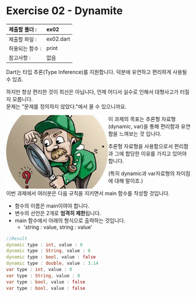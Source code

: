 # Exercise 02 - Dynamite

| 제출할 폴더 :   | ex02      |
| :-------------- | :-------- |
| 제출할 파일 :   | ex02.dart |
| 허용되는 함수 : | print     |
| 참고사항 :      | 없음      |

Dart는 타입 추론(Type Inference)를 지원합니다. 덕분에 유연하고 편리하게 사용될 수 있죠.

하지만 항상 편리한 것이 최선은 아닙니다, 언제 어디서 실수로 인해서 대형사고가 터질지 모릅니다.  
문제는 "문제를 정의하지 않았다."에서 올 수 있으니까요.



<p align="left"><img align="left" height="200" src="../src/day00_ex02.png"></p>













이 과제의 목표는 추론형 자료형(dynamic, var)을 통해 편리함과 유연함을 느껴보는 것 입니다.

- 추론형 자료형을 사용함으로서 편리함과 그에 합당한 이유를 가지고 있어야 합니다.

  (특히 dynamic과 var자료형의 차이점에 대해 말이죠.)

이번 과제에서 여러분은 다음 규칙을 지키면서 main 함수를 작성할 것입니다.

- 함수의 이름은 main이여야 합니다.
- 변수의 선언은 2개로 **엄격히 제한**됩니다.
- main 함수에서 아래의 형식으로 출력하는 것입니다.
  - 'string : value, string : value'

```dart
//Result
dynamic type : int, value : 0
dynamic type : String, value : 0
dynamic type : bool, value : false
dynamic type : double, value : 3.14
var type : int, value : 0
var type : String, value : 0
var type : bool, value : false
var type : bool, value : false
```

